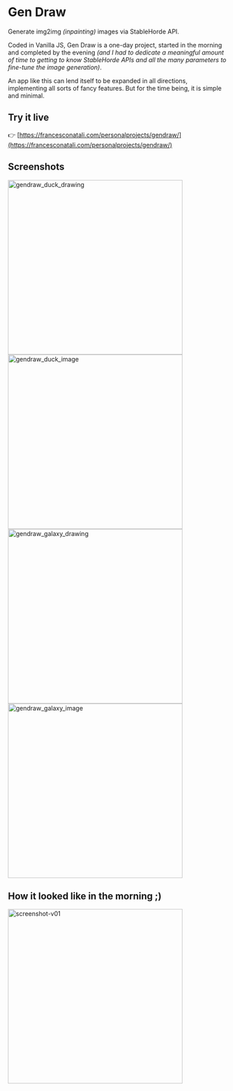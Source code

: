 # Gen Draw
Generate img2img _(inpainting)_ images via StableHorde API.

Coded in Vanilla JS, Gen Draw is a one-day project, started in the morning and completed by the evening _(and I had to dedicate a meaningful amount of time to getting to know StableHorde APIs and all the many parameters to fine-tune the image generation)_.

An app like this can lend itself to be expanded in all directions, implementing all sorts of fancy features. But for the time being, it is simple and minimal.

## Try it live
👉 [https://francesconatali.com/personalprojects/gendraw/](https://francesconatali.com/personalprojects/gendraw/) 

## Screenshots
<img width="400" alt="gendraw_duck_drawing" src="https://github.com/francesconatali/gendraw/assets/34441930/51004d36-feaf-4273-8427-5581494be72e">
<img width="400" alt="gendraw_duck_image" src="https://github.com/francesconatali/gendraw/assets/34441930/b195bc2d-c785-4ef8-8ec0-ee32c45919de">
<img width="400" alt="gendraw_galaxy_drawing" src="https://github.com/francesconatali/gendraw/assets/34441930/22768d5c-43e4-456f-8a58-8acfc075ccdb">
<img width="400" alt="gendraw_galaxy_image" src="https://github.com/francesconatali/gendraw/assets/34441930/47facd95-3de6-4564-84ce-b6c37034a2f2">

## How it looked like in the morning ;)
<img width="400" alt="screenshot-v01" src="https://github.com/francesconatali/gendraw/assets/34441930/fbb05f29-eb94-454b-9cef-10b8d6bf4e29">
